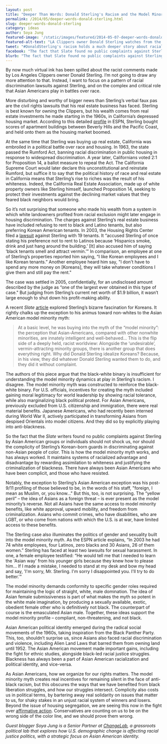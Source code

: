 ```yaml
---
layout: post
title: "Deeper Than Words: Donald Sterling's Racism and the Model Minority Myth"
permalink: /2014/05/deeper-words-donald-sterling.html
slug: deeper-words-donald-sterling
category: ideas
author: Soya Jung
featured-image: '/static/images/featured/2014-05-07-deeper-words-donald-sterling.jpg'
featured-alt-text: "LA Clippers owner Donald Sterling watches from the sidelines, a stern look on his face."
tweet: "#DonaldSterling's racism holds a much deeper story about racial politics in the U.S.: "
facebook: "The fact that Slate found no public complaints against Sterling by Asian American groups or individuals should not shock us, nor should the complicity of Sterling’s Korean-born guards in discriminating against non-Asian people of color. This is how the model minority myth works, and has always worked. It maintains systems of racialized advantage and disadvantage by rewarding assimilation to whiteness and justifying the criminalization of blackness."
blurb: "The fact that Slate found no public complaints against Sterling by Asian American groups or individuals should not shock us, nor should the complicity of Sterling’s Korean-born guards in discriminating against non-Asian people of color. This is how the model minority myth works, and has always worked. It maintains systems of racialized advantage and disadvantage by rewarding assimilation to whiteness and justifying the criminalization of blackness."
---
```


By now much virtual ink has been spilled about the racist comments made by Los Angeles Clippers owner Donald Sterling. I’m not going to draw any more attention to that. Instead, I want to focus on a pattern of racial discrimination lawsuits against Sterling, and on the complex and critical role that Asian Americans play in battles over race. 

More disturbing and worthy of bigger news than Sterling’s verbal faux pas are the civil rights lawsuits that his real estate business has faced. Sterling is best known for owning the Clippers, but his wealth comes from real estate investments he made starting in the 1960s, in California’s depressed housing market. According to this detailed [profile](http://sports.espn.go.com/espn/magazine/archives/news/story?page=magazine-20090601-article25) in ESPN, Sterling bought scores of apartment buildings between Beverly Hills and the Pacific Coast, and held onto them as the housing market boomed.

At the same time that Sterling was buying up real estate, California was embroiled in a political battle over race and housing. In 1963, the state passed the Rumford Act, banning racial discrimination in public housing in response to widespread discrimination. A year later, Californians voted 2:1 for Proposition 14, a ballot measure to repeal the Act. The California Supreme Court would later declare this unconstitutional and reinstate Rumford, but suffice it to say that the political history of race and real estate in California means that Sterling’s rise to riches was the result of his whiteness. Indeed, the California Real Estate Association, made up of white property owners like Sterling himself, launched Proposition 14, seeking to protect their investments against the declining market values that they feared black neighbors would bring.

So it’s not surprising that someone who made his wealth from a system in which white landowners profited from racial exclusion might later engage in housing discrimination. The charges against Sterling’s real estate business have included refusing to rent to black and Latino tenants, but also preferring Korean American tenants. In 2003, the Housing Rights Center filed a [lawsuit](http://www.latimes.com/sports/sportsnow/la-sp-sn-donald-sterling-past-controversy-20140426-story.html) against Sterling with 19 tenants. It “accused Sterling of once stating his preference not to rent to Latinos because ‘Hispanics smoke, drink and just hang around the building.’ [It] also accused him of saying ‘black tenants smell and attract vermin.’” In comparison, an employee at one of Sterling’s properties reported him saying, “I like Korean employees and I like Korean tenants.” Another employee heard him say, "I don't have to spend any more money on [Koreans], they will take whatever conditions I give them and still pay the rent."

The case was settled in 2005, confidentially, for an undisclosed amount described by the judge as “one of the largest ever obtained in this type of case." But judging from Sterling’s current net worth of $1.9 billion, it wasn’t large enough to shut down his profit-making ability.

A recent _Slate_ [article](http://www.slate.com/articles/sports/sports_nut/2014/05/donald_sterling_koreans_what_the_clippers_owner_s_love_of_korean_americans.html) explored Sterling’s bizarre fascination for Koreans. It rightly chalks up the exception to his animus toward non-whites to the Asian American model minority myth:

> At a basic level, he was buying into the myth of the “model minority”: the perception that Asian-Americans, compared with other nonwhite minorities, are innately intelligent and well-behaved… This is the flip side of a deeply held, racist worldview: Alongside the ‘undesirable’, vermin-attracting minority groups, there is another group that does everything right. Why did Donald Sterling idealize Koreans? Because, in his view, they did whatever Donald Sterling wanted them to do, and they did it without complaint.

The authors of this piece argue that the black-white binary is insufficient for understanding the model minority dynamics at play in Sterling’s racism. I disagree. The model minority myth was constructed to reinforce the black-white binary. For U.S. officials, incentives for creating the myth included gaining moral legitimacy for world leadership by showing racial tolerance, while also marginalizing black political protest. For Asian Americans, previously excluded from U.S. citizenship and immigration, there were real material benefits. Japanese Americans, who had recently been interned during World War II, actively participated in transforming Asians from despised Orientals into model citizens. And they did so by explicitly playing into anti-blackness.

So the fact that the _Slate_ writers found no public complaints against Sterling by Asian American groups or individuals should not shock us, nor should the complicity of Sterling’s Korean-born guards in discriminating against non-Asian people of color. This is how the model minority myth works, and has always worked. It maintains systems of racialized advantage and disadvantage by rewarding assimilation to whiteness and justifying the criminalization of blackness. There have always been Asian Americans who have been complicit, and those who have resisted.

Notably, the exception to Sterling’s Asian American exception was his post-9/11 profiling of those believed to be, in the words of his staff, "foreign, I mean as Muslim, or, you know…" But this, too, is not surprising. The “yellow peril” – the idea of Asians as a foreign threat – is ever present as the model minority’s reverse. Not all Asians have the same access to model minority benefits, like white approval, upward mobility, and freedom from criminalization. Asians who commit crimes, who have disabilities, who are LGBT, or who come from nations with which the U.S. is at war, have limited access to these benefits.

The Sterling case also illuminates the politics of gender and sexuality built into the model minority myth. As the ESPN article explains, “In 2003 he had 74 white employees, four Latinos, zero blacks and 30 Asians, 26 of them women.” Sterling has faced at least two lawsuits for sexual harassment. In one, a female employee testified: “He would tell me that I needed to learn the 'Asian way' from his younger girls because they knew how to please him… If I made a mistake, I needed to stand at my desk and bow my head and say, 'I'm sorry, Mr. Sterling. I'm sorry I disappointed you. I'll try to do better.'"

The model minority demands conformity to specific gender roles required for maintaining the logic of straight, white, male domination. The idea of Asian female submissiveness is part of what makes the myth so potent in the white male imagination, by producing a sexually available, exotic, obedient female other who is definitively not black. The counterpart of course is the emasculated Asian male. Together, these ideas support the model minority profile – compliant, non-threatening, and not black.

Asian American political identity emerged during the radical social movements of the 1960s, taking inspiration from the Black Panther Party. This, too, shouldn’t surprise us, since Asians also faced racial discrimination and violence, including Alien Land Laws that barred them from owning land until 1952. The Asian American movement made important gains, including the fight for ethnic studies, alongside black-led racial justice struggles. Blackness has always been a part of Asian American racialization and political identity, and vice-versa.

As Asian Americans, how we organize for our rights matters. The model minority myth creates real incentives for remaining silent in the face of anti-black racism, but this obscures the ways that we have benefited from black liberation struggles, and how our struggles intersect. Complicity also costs us in political terms, by bartering away real solidarity on issues that matter to us, for shaky stakes in an unjust racial system of winners and losers. Beyond the issue of housing segregation, we are seeing this now in the fight over [affirmative action](http://harvardnotfair.org/). Conservatives are counting on us to be on the wrong side of the color line, and we should prove them wrong.

_Guest blogger Soya Jung is a Senior Partner at [ChangeLab](http://changelabinfo.com/), a grassroots political lab that explores how U.S. demographic change is affecting racial justice politics, with a strategic focus on Asian American identity._